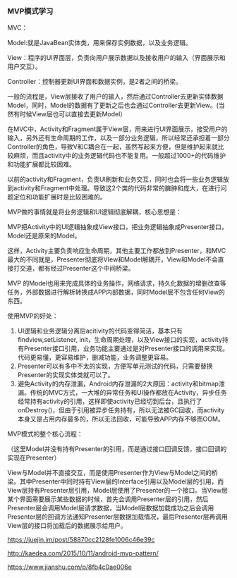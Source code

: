 ### MVP模式学习

MVC：

Model:就是JavaBean实体类，用来保存实例数据，以及业务逻辑。

View：程序的UI界面层，负责向用户展示数据以及接收用户的输入（界面展示和用户交互）。

Controller：控制器更新UI界面和数据实例，是2者之间的桥梁。

一般的流程是，View层接收了用户的输入，然后通过Controller去更新实体数据Model，同时，Model的数据有了更新之后也会通过Controller去更新View。(当然有时候View层也可以直接去更新Model）

在MVC中，Activity和Fragment属于View层，用来进行UI界面展示，接受用户的输入，另外还有生命周期的工作，以及一部分业务逻辑，所以经常还承担着一部分Controller的角色，导致V和C耦合在一起，虽然写起来方便，但是维护起来就比较麻烦，而且activity中的业务逻辑代码也不能复用。一般超过1000+的代码维护和功能扩展都比较困难。

以前的activity和Fragment，负责UI刷新和业务交互，同时也会将一些业务逻辑放到activity和Fragment中处理。导致这2个类的代码非常的臃肿和庞大，在进行问题定位和功能扩展时是比较困难的。

MVP做的事情就是将业务逻辑和UI逻辑彻底解耦，核心思想是：

MVP把Activity中的UI逻辑抽象成View接口，把业务逻辑抽象成Presenter接口，Model还是原来的Model。

这样，Activity主要负责响应生命周期，其他主要工作都放到Presenter，和MVC最大的不同就是，Presenter彻底将VIew和Model解耦开，View和Model不会直接打交道，都有经过Presenter这个中间桥梁。

MVP 的Model也用来完成具体的业务操作，网络请求，持久化数据的增删改查等任务，外部数据进行解析转换成APP内部数据，同时Model层不包含任何View的东西。

使用MVP的好处：

1. UI逻辑和业务逻辑分离后acitivity的代码变得简洁，基本只有findview,setListener, init，生命周期处理，以及View接口的实现，activity持有Presenter接口引用，业务功能主要通过是对Presenter接口的调用来实现。代码更易懂，更容易维护，删减功能，业务调整更容易。
2. Presenter可以有多中不太的实现，方便写单元测试的代码，只需要替换Presenter的实现实体类就可以了。
3. 避免Activity的内存泄漏，Android内存泄漏的2大原因：activity和bitmap泄漏。传统的MVC方式，一大堆的异常任务和UI操作都放在Activity，异步任务经常持有activity的引用，这样即使activity已经切到后台，且执行了onDestroy()，但由于引用被异步任务持有，所以无法被GC回收，而activity本身又是占用内存最多的，所以无法回收，可能导致APP内存不够而OOM。



MVP模式的整个核心流程：

（这里Model并没有持有Presenter的引用，而是通过接口回调反馈，接口回调的实现在Presenter）

View与Model并不直接交互，而是使用Presenter作为View与Model之间的桥梁。其中Presenter中同时持有View层的Interface引用以及Model层的引用，而View层持有Presenter层引用，Model层使用了Presenter的一个接口。当View层某个界面需要展示某些数据的时候，首先会调用Presenter层的引用，然后Presenter层会调用Model层请求数据，当Model层数据加载成功之后会调用Presenter层的回调方法通知Presenter层数据加载情况，最后Presenter层再调用View层的接口将加载后的数据展示给用户。



https://juejin.im/post/58870cc2128fe1006c46e39c

http://kaedea.com/2015/10/11/android-mvp-pattern/

https://www.jianshu.com/p/8fb4c0ae006e



